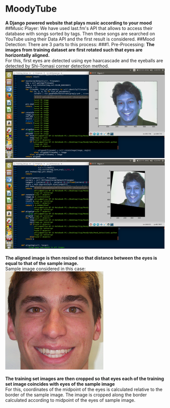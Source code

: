 # MoodyTube
**A Django powered website that plays music according to your mood**
##Music Player:
We have used last.fm's API that allows to access their database with songs sorted by tags. Then these songs are searched on YouTube using their Data API and the first result is considered.
##Mood Detection:
There are 3 parts to this process:
###1. Pre-Processing:
**The images from training dataset are first rotated such that eyes are horizontally aligned.**<br>
For this, first eyes are detected using eye haarcascade and the eyeballs are detected by Shi-Tomasi corner detection method.
![Eye detection](/Screenshots/eye_detect.png)<br>
![Aligned Image](/Screenshots/align.png)<br><br>
**The aligned image is then resized so that distance between the eyes is equal to that of the sample image.**<br>
Sample image considered in this case:<br>
![Sample image](/Screenshots/sample.bmp)<br><br>
**The training set images are then cropped so that eyes each of the training set image coincides with eyes of the sample image**<br>
For this, coordinates of the midpoint of the eyes is calculated relative to the border of the sample image. The image is cropped along the border calculated according to midpoint of the eyes of sample image.
